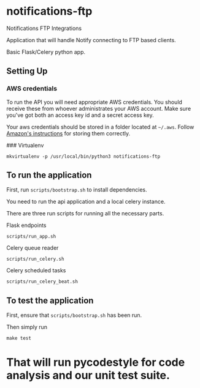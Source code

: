 # notifications-ftp
Notifications FTP Integrations

Application that will handle Notify connecting to FTP based clients.

Basic Flask/Celery python app.


## Setting Up

### AWS credentials

To run the API you will need appropriate AWS credentials. You should receive these from whoever administrates your AWS account. Make sure you've got both an access key id and a secret access key.

Your aws credentials should be stored in a folder located at `~/.aws`. Follow [Amazon's instructions](http://docs.aws.amazon.com/cli/latest/userguide/cli-chap-getting-started.html#cli-config-files) for storing them correctly.

### Virtualenv

```
mkvirtualenv -p /usr/local/bin/python3 notifications-ftp
```


##  To run the application

First, run `scripts/bootstrap.sh` to install dependencies.

You need to run the api application and a local celery instance.

There are three run scripts for running all the necessary parts.

Flask endpoints
```
scripts/run_app.sh
```

Celery queue reader
```
scripts/run_celery.sh
```

Celery scheduled tasks
```
scripts/run_celery_beat.sh
```


##  To test the application

First, ensure that `scripts/bootstrap.sh` has been run.

Then simply run

```
make test
```

That will run pycodestyle for code analysis and our unit test suite.
=======
